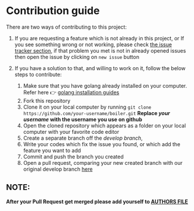 # Contribution guide

There are two ways of contributing to this project:

1.  If you are requesting a feature which is not already in this project, or If you see something wrong or not working, please check [the issue tracker section](https://github.com/descholar-ceo/boiler/issues), if that problem you met is not in already opened issues then open the issue by clicking on `new issue` button

2.  If you have a solution to that, and willing to work on it, follow the below steps to contribute:
    1. Make sure that you have golang already installed on your computer. Refer here :point_right: [golang installation guides](https://golang.org/doc/install)
    2.  Fork this repository
    3.  Clone it on your local computer by running `git clone https://github.com/your-username/boiler.git` __Replace *your username* with the username you use on github__
    4.  Open the cloned repository which appears as a folder on your local computer with your favorite code editor
    5.  Create a separate branch off the *develop branch*,
    6.  Write your codes which fix the issue you found, or which add the feature you want to add
    7.  Commit and push the branch you created
    8.  Open a pull request, comparing your new created branch with our original develop branch [here](https://github.com/descholar-ceo/boiler/tree/master)

## NOTE:
__After your Pull Request get merged please add yourself to [AUTHORS FILE](https://github.com/descholar-ceo/boiler/blob/master/AUTHORS.md)__
